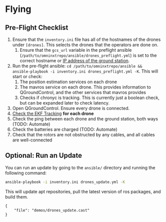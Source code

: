 # Flying

## Pre-Flight Checklist

1. Ensure that the `inventory.ini` file has all of the hostnames of the drones under `[drones]`. This selects the drones that the operators are done on.
	1. Ensure that the `gcs_url` variable in the preflight ansible (`/path/to/omninxtrepo/ansible/drones_preflight.yml`) is set to the correct hostname or [IP address of the ground station](software-common-tasks.md#get-ip-of-computer). 
2. Run the pre-flight ansible: `cd /path/to/omninxtrepo/ansible && ansible-playbook -i inventory.ini drones_preflight.yml -K`. This will start or check:
	1. The position estimation services on each drone
	2. The mavros service on each drone. This provides information to QGroundControl, and the other services that mavros provides
	3. Checks if chronyc is tracking. This is currently just a boolean check, but can be expanded later to check latency. 
3. Open QGroundControl. Ensure every drone is connected.
4. [Check the EKF Tracking](software-common-tasks.md#check-ekf-tracking) __for each drone__
5. Check the ping between each drone and the ground station, both ways (TODO: Automate)
6. Check the batteries are charged (TODO: Automate)
7. Check that the rotors are not obstructed by any cables, and all cables are well-connected


## Optional: Run an Update

You can run an update by going to the `ansible/` directory and running the following command: 

```bash
ansible-playbook -i inventory.ini drones_update.yml -K 
```

This will update apt repositories, pull the latest version of ros packages, and build them. 

```asciinema-player
{
    "file": "demos/drones_update.cast"
}
```